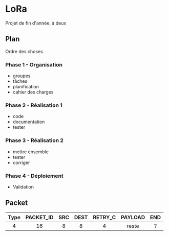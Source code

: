 # LoRa

Projet de fin d'année, à deux  

## Plan  

Ordre des choses

### Phase 1 - Organisation  

- groupes
- tâches
- planification
- cahier des charges

### Phase 2 - Réalisation 1  

- code
- documentation
- tester

### Phase 3 - Réalisation 2  

- mettre ensemble
- tester
- corriger

### Phase 4 - Déploiement

- Validation

## Packet  

| Type | PACKET_ID | SRC | DEST | RETRY_C | PAYLOAD | END |
| :----: | :----: | :----: | :----: | :----: | :----: | :----: |
| 4 | 16 | 8 | 8 | 4 | reste | ? |
